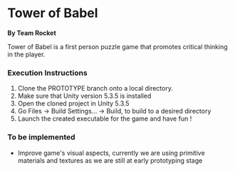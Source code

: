 # Tower of Babel
**By Team Rocket**

Tower of Babel is a first person puzzle game that promotes critical thinking in the player.

### Execution Instructions 
1. Clone the PROTOTYPE branch onto a local directory.
2. Make sure that Unity version 5.3.5 is installed
3. Open the cloned project in Unity 5.3.5
4. Go Files -> Build Settings... -> Build, to build to a desired directory
5. Launch the created executable for the game and have fun !

### To be implemented
* Improve game's visual aspects, currently we are using primitive materials and textures as we are still at early prototyping stage
